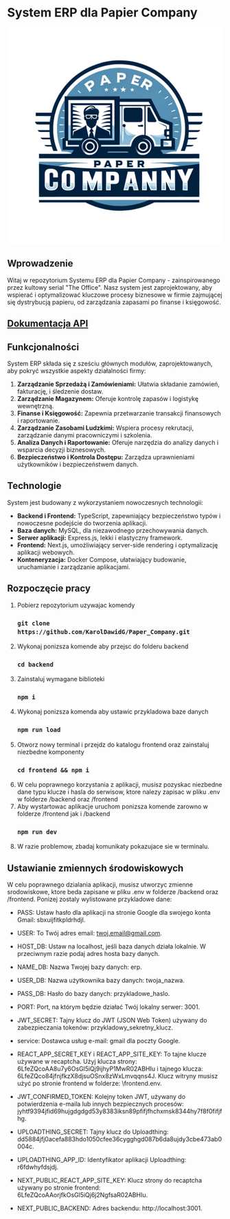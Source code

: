 # System ERP dla Papier Company
![Logo](/img/logo.png)
## Wprowadzenie
Witaj w repozytorium Systemu ERP dla Papier Company - zainspirowanego przez kultowy serial "The Office". Nasz system jest zaprojektowany, aby wspierać i optymalizować kluczowe procesy biznesowe w firmie zajmującej się dystrybucją papieru, od zarządzania zapasami po finanse i księgowość.

## [Dokumentacja API](https://karoldawidg.github.io/Paper_Company_Documentation/)

## Funkcjonalności
System ERP składa się z sześciu głównych modułów, zaprojektowanych, aby pokryć wszystkie aspekty działalności firmy:

1. **Zarządzanie Sprzedażą i Zamówieniami:** Ułatwia składanie zamówień, fakturację, i śledzenie dostaw.
2. **Zarządzanie Magazynem:** Oferuje kontrolę zapasów i logistykę wewnętrzną.
3. **Finanse i Księgowość:** Zapewnia przetwarzanie transakcji finansowych i raportowanie.
4. **Zarządzanie Zasobami Ludzkimi:** Wspiera procesy rekrutacji, zarządzanie danymi pracowniczymi i szkolenia.
5. **Analiza Danych i Raportowanie:** Oferuje narzędzia do analizy danych i wsparcia decyzji biznesowych.
6. **Bezpieczeństwo i Kontrola Dostępu:** Zarządza uprawnieniami użytkowników i bezpieczeństwem danych.

## Technologie
System jest budowany z wykorzystaniem nowoczesnych technologii:
- **Backend i Frontend:** TypeScript, zapewniający bezpieczeństwo typów i nowoczesne podejście do tworzenia aplikacji.
- **Baza danych:** MySQL, dla niezawodnego przechowywania danych.
- **Serwer aplikacji:** Express.js, lekki i elastyczny framework.
- **Frontend:** Next.js, umożliwiający server-side rendering i optymalizację aplikacji webowych.
- **Konteneryzacja:** Docker Compose, ułatwiający budowanie, uruchamianie i zarządzanie aplikacjami.

## Rozpoczęcie pracy
1. Pobierz repozytorium uzywajac komendy 
   ### `git clone https://github.com/KarolDawidG/Paper_Company.git`
2. Wykonaj ponizsza komende aby przejsc do folderu backend
    ### `cd backend`
3. Zainstaluj wymagane biblioteki
    ### `npm i`
4. Wykonaj ponizsza komenda aby ustawic przykladowa baze danych
    ### `npm run load`
5. Otworz nowy terminal i przejdz do katalogu frontend oraz zainstaluj niezbedne komponenty
    ### `cd frontend && npm i`
6. W celu poprawnego korzystania z aplikacji, musisz pozyskac niezbedne dane typu klucze i hasla do serwisow, ktore nalezy zapisac w pliku .env w folderze /backend oraz /frontend
7. Aby wystartowac aplikacje uruchom ponizsza komende zarowno w folderze /frontend jak i /backend
    ### `npm run dev`
8. W razie problemow, zbadaj komunikaty pokazujace sie w terminalu.

## Ustawianie zmiennych środowiskowych
W celu poprawnego dzialania aplikacji, musisz utworzyc zmienne srodowiskowe, ktore beda zapisane w pliku .env w folderze /backend oraz /frontend.
Ponizej zostaly wylistowane przykladowe dane:

- PASS: Ustaw hasło dla aplikacji na stronie Google dla swojego konta Gmail: sbxuijfitkpldrhdjl.

- USER: To Twój adres email: twoj.email@gmail.com.

- HOST_DB: Ustaw na localhost, jeśli baza danych działa lokalnie. W przeciwnym razie podaj adres hosta bazy danych.

- NAME_DB: Nazwa Twojej bazy danych: erp.

- USER_DB: Nazwa użytkownika bazy danych: twoja_nazwa.

- PASS_DB: Hasło do bazy danych: przykladowe_haslo.

- PORT: Port, na którym będzie działać Twój lokalny serwer: 3001.

- JWT_SECRET: Tajny klucz do JWT (JSON Web Token) używany do zabezpieczania tokenów: przykladowy_sekretny_klucz.

- service: Dostawca usług e-mail: gmail dla poczty Google.

- REACT_APP_SECRET_KEY i REACT_APP_SITE_KEY: To tajne klucze używane w recaptcha. Użyj klucza strony: 6LfeZQcoAA8u7y6OsGl5iQj9ijhyP1MwR02ABHIu i tajnego klucza: 6LfeZQco84jfnjfkzX8djsuOSnx8zWxLmvqqns4J. Klucz witryny musisz użyć po stronie frontend w folderze: \frontend\.env.

- JWT_CONFIRMED_TOKEN: Kolejny token JWT, używany do potwierdzenia e-maila lub innych bezpiecznych procesów: jyhtf9394jfid69hujgdgdgd53y8383iksn89pfifjfhchxmsk8344hy7f8f0fifjfhg.

- UPLOADTHING_SECRET: Tajny klucz do Uploadthing: dd5884jfj0acefa883hdo1050cfee36cygghgd087b6da8ujdy3cbe473ab0004c.

- UPLOADTHING_APP_ID: Identyfikator aplikacji Uploadthing: r6fdwhyfdsjdj.

- NEXT_PUBLIC_REACT_APP_SITE_KEY: Klucz strony do recaptcha używany po stronie frontend: 6LfeZQcoAAorjfkOsGl5iQj6j2NgfsaR02ABHIu.

- NEXT_PUBLIC_BACKEND: Adres backendu: http://localhost:3001.
